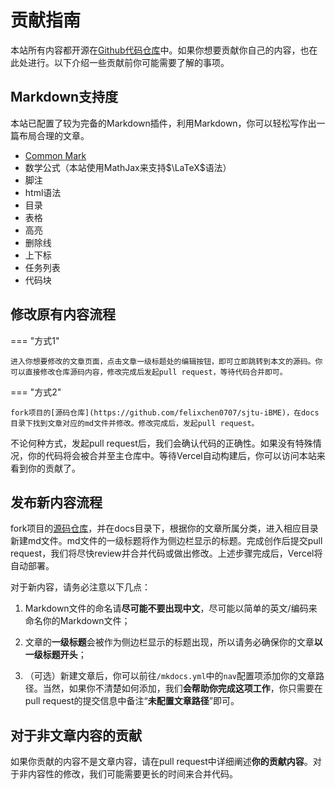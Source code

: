 # 贡献指南

本站所有内容都开源在[Github代码仓库](https://github.com/felixchen0707/sjtu-iBME)中。如果你想要贡献你自己的内容，也在此处进行。以下介绍一些贡献前你可能需要了解的事项。

## Markdown支持度

本站已配置了较为完备的Markdown插件，利用Markdown，你可以轻松写作出一篇布局合理的文章。

+ [Common Mark](https://commonmark.org/help/)
+ 数学公式（本站使用MathJax来支持$\LaTeX$语法）
+ 脚注
+ html语法
+ 目录
+ 表格
+ 高亮
+ 删除线
+ 上下标
+ 任务列表
+ 代码块

## 修改原有内容流程

=== "方式1"

    进入你想要修改的文章页面，点击文章一级标题处的编辑按钮，即可立即跳转到本文的源码。你可以直接修改仓库源码内容，修改完成后发起pull request，等待代码合并即可。

=== "方式2"

    fork项目的[源码仓库](https://github.com/felixchen0707/sjtu-iBME)，在docs目录下找到文章对应的md文件并修改。修改完成后，发起pull request。

不论何种方式，发起pull request后，我们会确认代码的正确性。如果没有特殊情况，你的代码将会被合并至主仓库中。等待Vercel自动构建后，你可以访问本站来看到你的贡献了。

## 发布新内容流程

fork项目的[源码仓库](https://github.com/felixchen0707/sjtu-iBME)，并在docs目录下，根据你的文章所属分类，进入相应目录新建md文件。md文件的一级标题将作为侧边栏显示的标题。完成创作后提交pull request，我们将尽快review并合并代码或做出修改。上述步骤完成后，Vercel将自动部署。

对于新内容，请务必注意以下几点：

1. Markdown文件的命名请**尽可能不要出现中文**，尽可能以简单的英文/编码来命名你的Markdown文件；
   
2. 文章的**一级标题**会被作为侧边栏显示的标题出现，所以请务必确保你的文章**以一级标题开头**；
   
3. （可选）新建文章后，你可以前往`/mkdocs.yml`中的`nav`配置项添加你的文章路径。当然，如果你不清楚如何添加，我们**会帮助你完成这项工作**，你只需要在pull request的提交信息中备注“**未配置文章路径**”即可。
   
## 对于非文章内容的贡献

如果你贡献的内容不是文章内容，请在pull request中详细阐述**你的贡献内容**。对于非内容性的修改，我们可能需要更长的时间来合并代码。
